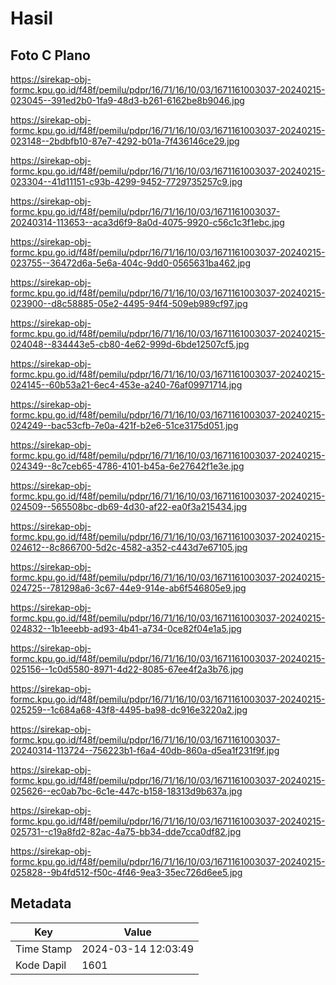 # Hasil

## Foto C Plano

https://sirekap-obj-formc.kpu.go.id/f48f/pemilu/pdpr/16/71/16/10/03/1671161003037-20240215-023045--391ed2b0-1fa9-48d3-b261-6162be8b9046.jpg

https://sirekap-obj-formc.kpu.go.id/f48f/pemilu/pdpr/16/71/16/10/03/1671161003037-20240215-023148--2bdbfb10-87e7-4292-b01a-7f436146ce29.jpg

https://sirekap-obj-formc.kpu.go.id/f48f/pemilu/pdpr/16/71/16/10/03/1671161003037-20240215-023304--41d11151-c93b-4299-9452-7729735257c9.jpg

https://sirekap-obj-formc.kpu.go.id/f48f/pemilu/pdpr/16/71/16/10/03/1671161003037-20240314-113653--aca3d6f9-8a0d-4075-9920-c56c1c3f1ebc.jpg

https://sirekap-obj-formc.kpu.go.id/f48f/pemilu/pdpr/16/71/16/10/03/1671161003037-20240215-023755--36472d6a-5e6a-404c-9dd0-0565631ba462.jpg

https://sirekap-obj-formc.kpu.go.id/f48f/pemilu/pdpr/16/71/16/10/03/1671161003037-20240215-023900--d8c58885-05e2-4495-94f4-509eb989cf97.jpg

https://sirekap-obj-formc.kpu.go.id/f48f/pemilu/pdpr/16/71/16/10/03/1671161003037-20240215-024048--834443e5-cb80-4e62-999d-6bde12507cf5.jpg

https://sirekap-obj-formc.kpu.go.id/f48f/pemilu/pdpr/16/71/16/10/03/1671161003037-20240215-024145--60b53a21-6ec4-453e-a240-76af09971714.jpg

https://sirekap-obj-formc.kpu.go.id/f48f/pemilu/pdpr/16/71/16/10/03/1671161003037-20240215-024249--bac53cfb-7e0a-421f-b2e6-51ce3175d051.jpg

https://sirekap-obj-formc.kpu.go.id/f48f/pemilu/pdpr/16/71/16/10/03/1671161003037-20240215-024349--8c7ceb65-4786-4101-b45a-6e27642f1e3e.jpg

https://sirekap-obj-formc.kpu.go.id/f48f/pemilu/pdpr/16/71/16/10/03/1671161003037-20240215-024509--565508bc-db69-4d30-af22-ea0f3a215434.jpg

https://sirekap-obj-formc.kpu.go.id/f48f/pemilu/pdpr/16/71/16/10/03/1671161003037-20240215-024612--8c866700-5d2c-4582-a352-c443d7e67105.jpg

https://sirekap-obj-formc.kpu.go.id/f48f/pemilu/pdpr/16/71/16/10/03/1671161003037-20240215-024725--781298a6-3c67-44e9-914e-ab6f546805e9.jpg

https://sirekap-obj-formc.kpu.go.id/f48f/pemilu/pdpr/16/71/16/10/03/1671161003037-20240215-024832--1b1eeebb-ad93-4b41-a734-0ce82f04e1a5.jpg

https://sirekap-obj-formc.kpu.go.id/f48f/pemilu/pdpr/16/71/16/10/03/1671161003037-20240215-025156--1c0d5580-8971-4d22-8085-67ee4f2a3b76.jpg

https://sirekap-obj-formc.kpu.go.id/f48f/pemilu/pdpr/16/71/16/10/03/1671161003037-20240215-025259--1c684a68-43f8-4495-ba98-dc916e3220a2.jpg

https://sirekap-obj-formc.kpu.go.id/f48f/pemilu/pdpr/16/71/16/10/03/1671161003037-20240314-113724--756223b1-f6a4-40db-860a-d5ea1f231f9f.jpg

https://sirekap-obj-formc.kpu.go.id/f48f/pemilu/pdpr/16/71/16/10/03/1671161003037-20240215-025626--ec0ab7bc-6c1e-447c-b158-18313d9b637a.jpg

https://sirekap-obj-formc.kpu.go.id/f48f/pemilu/pdpr/16/71/16/10/03/1671161003037-20240215-025731--c19a8fd2-82ac-4a75-bb34-dde7cca0df82.jpg

https://sirekap-obj-formc.kpu.go.id/f48f/pemilu/pdpr/16/71/16/10/03/1671161003037-20240215-025828--9b4fd512-f50c-4f46-9ea3-35ec726d6ee5.jpg


## Metadata

| Key        | Value               |
| ---------- | ------------------- |
| Time Stamp | 2024-03-14 12:03:49 |
| Kode Dapil | 1601                |



